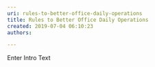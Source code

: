 ```yaml
---
uri: rules-to-better-office-daily-operations
title: Rules to Better Office Daily Operations
created: 2019-07-04 06:10:23
authors:

---
```





<span class='intro'> Enter Intro Text </span>





